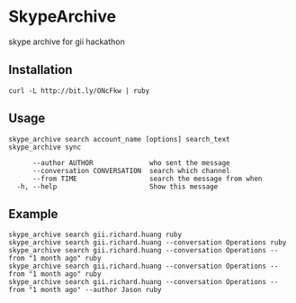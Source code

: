 # SkypeArchive

skype archive for gii hackathon

## Installation

    curl -L http://bit.ly/ONcFkw | ruby

## Usage

    skype_archive search account_name [options] search_text
    skype_archive sync

          --author AUTHOR              who sent the message
          --conversation CONVERSATION  search which channel
          --from TIME                  search the message from when
      -h, --help                       Show this message

## Example

    skype_archive search gii.richard.huang ruby
    skype_archive search gii.richard.huang --conversation Operations ruby
    skype_archive search gii.richard.huang --conversation Operations --from "1 month ago" ruby
    skype_archive search gii.richard.huang --conversation Operations --from "1 month ago" ruby
    skype_archive search gii.richard.huang --conversation Operations --from "1 month ago" --author Jason ruby
